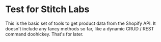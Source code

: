 # Test for Stitch Labs

This is the basic set of tools to get product data from the Shopify API.
It doesn't include any fancy methods so far, like a dynamic CRUD / REST command doohickey.  That's for later.


